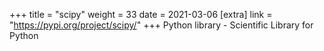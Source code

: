+++
title = "scipy"
weight = 33
date = 2021-03-06
[extra]
link = "https://pypi.org/project/scipy/"
+++
Python library - Scientific Library for Python

